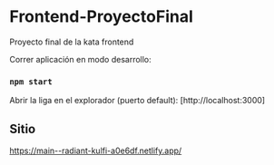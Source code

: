 # Frontend-ProyectoFinal

Proyecto final de la kata frontend


Correr aplicación en modo desarrollo:

### `npm start`

Abrir la liga en el explorador (puerto default): [http://localhost:3000]

## Sitio ##

https://main--radiant-kulfi-a0e6df.netlify.app/
